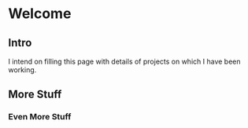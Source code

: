 # Welcome 

## Intro

I intend on filling this page with details of projects on which I have been working.

## More Stuff

### Even More Stuff
